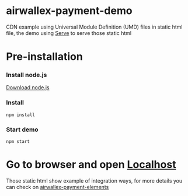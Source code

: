 # airwallex-payment-demo

CDN example using Universal Module Definition (UMD) files in static html file, the demo using [Serve](https://www.npmjs.com/package/serve) to serve those static html

# Pre-installation

### Install node.js

[Download node.js](https://nodejs.org/en/)

### Install

    npm install

### Start demo

    npm start

# Go to browser and open [Localhost](http://localhost:5000)

Those static html show example of integration ways, for more details you can check on [airwallex-payment-elements](https://www.npmjs.com/package/airwallex-payment-elements)